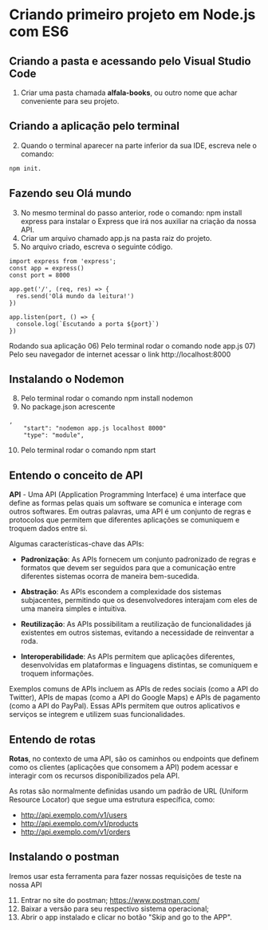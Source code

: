 # Criando primeiro projeto em Node.js com ES6
 
## Criando a pasta e acessando pelo Visual Studio Code
01) Criar uma pasta chamada **alfala-books**, ou outro nome que achar conveniente para seu projeto.
 
## Criando a aplicação pelo terminal
02) Quando o terminal aparecer na parte inferior da sua IDE, escreva nele o comando:
```bash
npm init.
```
 
## Fazendo seu Olá mundo
03) No mesmo terminal do passo anterior, rode o comando:
npm install express para instalar o Express que irá nos auxiliar na criação da nossa API.
04) Criar um arquivo chamado app.js na pasta raiz do projeto.
05) No arquivo criado, escreva o seguinte código.
```
import express from 'express';
const app = express()
const port = 8000
 
app.get('/', (req, res) => {
  res.send('Olá mundo da leitura!')
})
 
app.listen(port, () => {
  console.log(`Escutando a porta ${port}`)
})
```
Rodando sua aplicação
06) Pelo terminal rodar o comando node app.js
07) Pelo seu navegador de internet acessar o link http://localhost:8000
 
## Instalando o Nodemon
 
08) Pelo terminal rodar o comando npm install nodemon
09) No package.json acrescente
```
,
    "start": "nodemon app.js localhost 8000"
    "type": "module",
```
10) Pelo terminal rodar o comando npm start
 
## Entendo o conceito de API
 
__API__ - Uma API (Application Programming Interface) é uma interface que define as formas pelas quais um software se comunica e interage com outros softwares. Em outras palavras, uma API é um conjunto de regras e protocolos que permitem que diferentes aplicações se comuniquem e troquem dados entre si.
 
Algumas características-chave das APIs:
 
- __Padronização__: As APIs fornecem um conjunto padronizado de regras e formatos que devem ser seguidos para que a comunicação entre diferentes sistemas ocorra de maneira bem-sucedida.
 
- __Abstração__: As APIs escondem a complexidade dos sistemas subjacentes, permitindo que os desenvolvedores interajam com eles de uma maneira simples e intuitiva.
 
- __Reutilização__: As APIs possibilitam a reutilização de funcionalidades já existentes em outros sistemas, evitando a necessidade de reinventar a roda.
 
- __Interoperabilidade__: As APIs permitem que aplicações diferentes, desenvolvidas em plataformas e linguagens distintas, se comuniquem e troquem informações.
 
Exemplos comuns de APIs incluem as APIs de redes sociais (como a API do Twitter), APIs de mapas (como a API do Google Maps) e APIs de pagamento (como a API do PayPal). Essas APIs permitem que outros aplicativos e serviços se integrem e utilizem suas funcionalidades.
 
## Entendo de rotas
 
**Rotas**, no contexto de uma API, são os caminhos ou endpoints que definem como os clientes (aplicações que consomem a API) podem acessar e interagir com os recursos disponibilizados pela API.
 
As rotas são normalmente definidas usando um padrão de URL (Uniform Resource Locator) que segue uma estrutura específica, como:
 
- http://api.exemplo.com/v1/users
- http://api.exemplo.com/v1/products
- http://api.exemplo.com/v1/orders
 
##  Instalando o postman
Iremos usar esta ferramenta para fazer nossas requisições de teste na nossa API
 
11) Entrar no site do postman; https://www.postman.com/
12) Baixar a versão para seu respectivo sistema operacional;
13) Abrir o app instalado e clicar no botão "Skip and go to the APP".
 